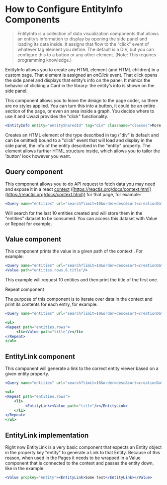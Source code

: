  # How to Configure EntityInfo Components

> EntityInfo is a collection of data visualization components that allows an entity’s information to display by opening the side panel and loading its data inside. It assigns that flow to the "click" event of whatever tag element you define. The default is a DIV, but you can configure this to a button or any other element. (Note: This requires programming knowledge.)

EntityInfo allows you to create any HTML element (and HTML children) in a custom page. That element is assigned an _onClick_ event. That click opens the side panel and displays that entity’s info on the panel. It mimics the behavior of clicking a Card in the library: the entity’s info is shown on the side panel.

This component allows you to leave the design to the page coder, so there are no styles applied. You can turn this into a button, it could be an entire section of the page, or even an area inside a graph. You decide where to use it and Uwazi provides the "click" functionality.

```jsx
<EntityInfo entity="entitySharedId" tag="div" classname="classes">More Info</EntityInfo>
```

Creates an HTML element of the type described in tag ("div" is default and can be omitted) bound to a "click" event that will load and display in the side panel, the info of the entity described in the "entity" property. The element allows further HTML structure inside, which allows you to tailor the 'button' look however you want.

## Query component

This component allows you to do API request to fetch data you may need and expose it in a react [context](https://reactjs.org/docs/context.html) ([https://reactjs.org/docs/context.html](https://reactjs.org/docs/context.html)) for that page, for example:

```jsx
<Query name="entities" url="search?limit=10&order=desc&sort=creationDate"/>
```

Will search for the last 10 entities created and will store them in the "entities" dataset to be consumed. You can access this dataset with Value or Repeat for example.

## Value component

This component prints the value in a given path of the context . For example:

```jsx
<Query name="entities" url="search?limit=10&order=desc&sort=creationDate"/>
<Value path="entities.rows.0.title"/>
```

This example will request 10 entities and then print the title of the first one.

Repeat component

The purpose of this component is to iterate over data in the context and print its contents for each entry, for example:

```jsx
<Query name="entities" url="search?limit=10&order=desc&sort=creationDate"/>

<ul>
<Repeat path="entities.rows">
     <li><Value path="title"/></li>
</Repeat>
</ul>
```

## EntityLink component

This component will generate a link to the correct entity viewer based on a given entity property.

```jsx
<Query name="entities" url="search?limit=10&order=desc&sort=creationDate"/>

<ul>
<Repeat path="entities.rows">
    <li>
         <EntityLink><Value path="title"/></EntityLink>
    </li>
</Repeat>
</ul>
```

## EntityLink implementation

Right now EntityLink is a very basic component that expects an Entity object in the property key "entity" to generate a Link to that Entity. Because of this reason, when used in the Pages it needs to be wrapped in a Value component that is connected to the context and passes the entity down, like in the example:

```jsx
<Value propkey="entity"><EntityLink>Some text</EntityLink></Value>
```

